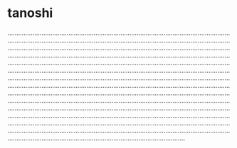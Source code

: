 # tanoshi
...........................................................................................................................................................................................................................................................................................................................................................................................................................................................................................................................................................................................................................................................................................................................................................................................................................................................................................................................................................................................................................................................................................................................................................................................................................................................................................................................................................................................................................................................................................................................................................................................................................................................................................................................................................................................................................................................................................................